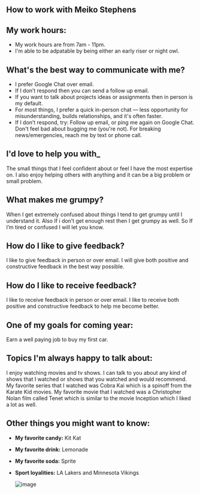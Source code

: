 ## How to work with Meiko Stephens

## My work hours:
* My work hours are from 7am - 11pm. 
 * I'm able to be adpatable by being either an early riser or night owl.

 ## What's the best way to communicate with me?
 * I prefer Google Chat over email.
 * If I don’t respond then you can send a follow up email.
* If you want to talk about projects ideas or assignments then in person is my default.
* For most things, I prefer a quick in-person chat — less opportunity for misunderstanding, builds relationships, and it's often faster.
* If I don’t respond, try: Follow up email, or ping me again on Google Chat. Don't feel bad about bugging me (you're not). For breaking news/emergencies, reach me by text or phone call.

## I'd love to help you with_
The small things that I feel confident about or feel I have the most expertise on. I also enjoy helping others with anything and it can be a big problem or small problem.

## What makes me grumpy?
When I get extremely confused about things I tend to get grumpy until I understand it. Also If i don’t get enough rest then I get grumpy as well. So If I’m tired or confused I will let you know. 

## How do I like to give feedback?
I like to give feedback in person or over email.  I will give both positive and constructive feedback in the best way possible.

## How do I like to receive feedback?
I like to receive feedback in person or over email. I like to receive both positive and constructive feedback to help me become better.

## One of my goals for coming year:
Earn a well paying job to buy my first car.

## Topics I'm always happy to talk about:
I enjoy watching movies and tv shows. I can talk to you about any kind of shows that I watched or shows that you watched and would recommend. My favorite series that I watched was Cobra Kai which is a spinoff from the Karate Kid movies. My favorite movie that I watched was a Christopher Nolan film called Tenet which is similar to the movie Inception which I liked a lot as well.

## Other things you might want to know:
* **My favorite candy:** Kit Kat
* **My favorite drink:** Lemonade
* **My favorite soda:** Sprite
* **Sport loyalities:** LA Lakers and Minnesota Vikings

  ![image](images/meiko-stephens..jpg)
